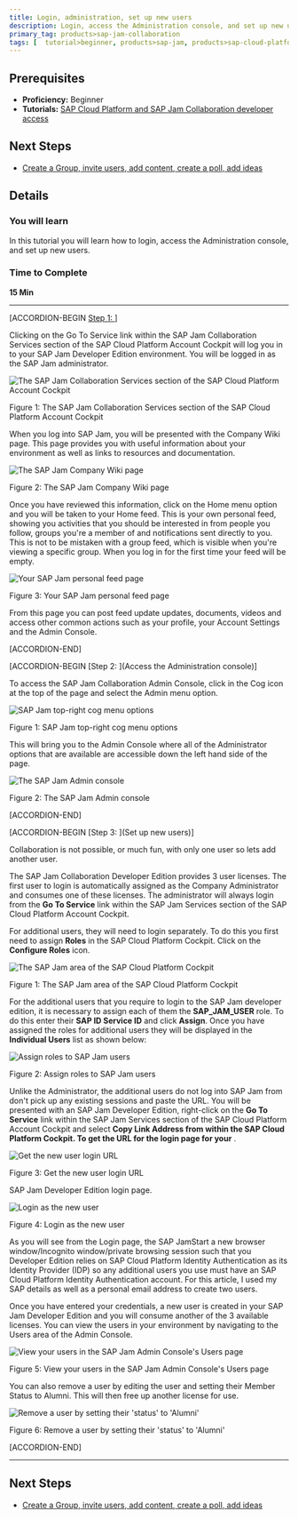 ```yaml
---
title: Login, administration, set up new users
description: Login, access the Administration console, and set up new users
primary_tag: products>sap-jam-collaboration
tags: [  tutorial>beginner, products>sap-jam, products>sap-cloud-platform, topic>cloud ]
---
```


## Prerequisites  
 - **Proficiency:** Beginner
 - **Tutorials:** [SAP Cloud Platform and SAP Jam Collaboration developer access](https://www-qa.sap.com/developer/tutorials/jam-cloud-setup.html)

## Next Steps
- [Create a Group, invite users, add content, create a poll, add ideas](https://www-qa.sap.com/developer/tutorials/jam-cloud-group-users-poll-ideas.html)

## Details
### You will learn  
In this tutorial you will learn how to login, access the Administration console, and set up new users.

### Time to Complete
**15 Min**

---

[ACCORDION-BEGIN [Step 1: ](Login)]

Clicking on the Go To Service link within the SAP Jam Collaboration Services section of the SAP Cloud Platform Account Cockpit will log you in to your SAP Jam Developer Edition environment. You will be logged in as the SAP Jam administrator.



![The SAP Jam Collaboration Services section of the SAP Cloud Platform Account Cockpit](loio5f4698a0e1094524bf43b1cd060f01d9_HiRes.png)



Figure 1: The SAP Jam Collaboration Services section of the SAP Cloud Platform Account Cockpit

When you log into SAP Jam, you will be presented with the Company Wiki page. This page provides you with useful information about your environment as well as links to resources and documentation.



![The SAP Jam Company Wiki page](loio09ef9a0c8a084b06872ade590855d334_HiRes.png)



Figure 2: The SAP Jam Company Wiki page

Once you have reviewed this information, click on the Home menu option and you will be taken to your Home feed. This is your own personal feed, showing you activities that you should be interested in from people you follow, groups you're a member of and notifications sent directly to you. This is not to be mistaken with a group feed, which is visible when you're viewing a specific group. When you log in for the first time your feed will be empty.



![Your SAP Jam personal feed
page](loioa4acf71ede0f4913a397beaa76e62c64_HiRes.png)



Figure 3: Your SAP Jam personal feed page

From this page you can post feed update updates, documents, videos and access other common actions such as your profile, your Account Settings and the Admin Console.


[ACCORDION-END]

[ACCORDION-BEGIN [Step 2: ](Access the Administration console)]

To access the SAP Jam Collaboration Admin Console, click in the Cog icon at the top of the page and select the Admin menu option.



![SAP Jam top-right cog menu options](loio989df3604efd44b4b05846fcb7218113_HiRes.png)



Figure 1: SAP Jam top-right cog menu options

This will bring you to the Admin Console where all of the Administrator options that are available are accessible down the left hand side of the page.



![The SAP Jam Admin console](loio5f66c7af51954747b5850eaac23ae6c9_HiRes.png)



Figure 2: The SAP Jam Admin console


[ACCORDION-END]


[ACCORDION-BEGIN [Step 3: ](Set up new users)]

Collaboration is not possible, or much fun, with only one user so lets add another user.

The SAP Jam Collaboration Developer Edition provides 3 user licenses. The first user to login is automatically assigned as the Company Administrator and consumes one of these licenses. The administrator will always login from the **Go To Service** link within the SAP Jam Services section of the SAP Cloud Platform Account Cockpit.

For additional users, they will need to login separately. To do this you first need to assign **Roles** in the SAP Cloud Platform Cockpit. Click on the **Configure Roles** icon.



![The SAP Jam area of the SAP Cloud Platform Cockpit](loioe3a9c2938e364044922997fe7523bc08_HiRes.png)



Figure 1: The SAP Jam area of the SAP Cloud Platform Cockpit

For the additional users that you require to login to the SAP Jam developer edition, it is necessary to assign each of them the **SAP\_JAM\_USER** role. To do this enter their **SAP ID Service ID** and click **Assign**. Once you have assigned the roles for additional users they will be displayed in the **Individual Users** list as shown below:



![Assign roles to SAP Jam users](loio12d655d4a34b4a1a890b0d6e02eff6d4_HiRes.png)



Figure 2: Assign roles to SAP Jam users

Unlike the Administrator, the additional users do not log into SAP Jam from don't pick up any existing sessions and paste the URL. You will be presented with an SAP Jam Developer Edition, right-click on the **Go To Service** link within the SAP Jam Services section of the SAP Cloud Platform Account Cockpit and select **Copy Link Address from within the SAP Cloud Platform Cockpit. To get the URL for the login page for your** .



![Get the new user login URL](loio51a039a98d0e418e8bf1ea2da69de001_HiRes.png)



Figure 3: Get the new user login URL

SAP Jam Developer Edition login page.



![Login as the new user](loio353756fbfdac4a0b8110e8d01ac903a6_HiRes.png)



Figure 4: Login as the new user

As you will see from the Login page, the SAP JamStart a new browser window/Incognito window/private browsing session such that you Developer Edition relies on SAP Cloud Platform Identity Authentication as its Identity Provider (IDP) so any additional users you use must have an SAP Cloud Platform Identity Authentication account. For this article, I used my SAP details as well as a personal email address to create two users.

Once you have entered your credentials, a new user is created in your SAP Jam Developer Edition and you will consume another of the 3 available licenses. You can view the users in your environment by navigating to the Users area of the Admin Console.



![View your users in the SAP Jam Admin Console's Users page](loioeed012143f894667aaa07660e0678c7c_HiRes.png)



Figure 5: View your users in the SAP Jam Admin Console's Users page

You can also remove a user by editing the user and setting their Member Status to Alumni. This will then free up another license for use.



![Remove a user by setting their 'status' to 'Alumni'](loio7bda9e51b22b4f0abf5bcae7d1d2cb6e_HiRes.png)



Figure 6: Remove a user by setting their 'status' to 'Alumni'


[ACCORDION-END]

---

## Next Steps
- [Create a Group, invite users, add content, create a poll, add ideas](https://www-qa.sap.com/developer/tutorials/jam-cloud-group-users-poll-ideas.html)
